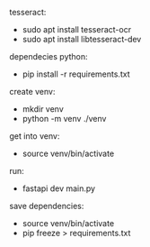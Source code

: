 tesseract:
 - sudo apt install tesseract-ocr
 - sudo apt install libtesseract-dev

dependecies python:
 - pip install -r requirements.txt

create venv:
 - mkdir venv
 - python -m venv ./venv

get into venv:
 - source venv/bin/activate

run:
 - fastapi dev main.py 

save dependencies:
 - source venv/bin/activate
 - pip freeze > requirements.txt